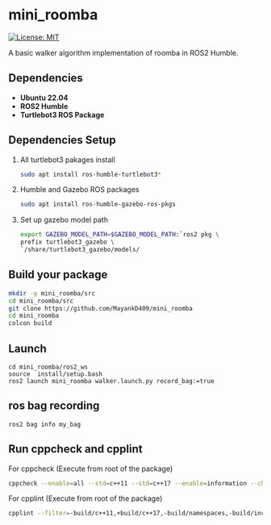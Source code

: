# mini_roomba
[![License: MIT](https://img.shields.io/badge/License-MIT-blue.svg)](https://opensource.org/licenses/MIT)

A basic walker algorithm implementation of roomba in ROS2 Humble.

## Dependencies

- **Ubuntu 22.04**
- **ROS2 Humble**  
- **Turtlebot3 ROS Package**

## Dependencies Setup
1. All turtlebot3 pakages install
    ```bash
    sudo apt install ros-humble-turtlebot3*
    ```
2. Humble and Gazebo ROS packages
    ```bash
    sudo apt install ros-humble-gazebo-ros-pkgs 
    ```
3. Set up gazebo model path 
    ```bash
    export GAZEBO_MODEL_PATH=$GAZEBO_MODEL_PATH:`ros2 pkg \
    prefix turtlebot3_gazebo \
    `/share/turtlebot3_gazebo/models/
    ```
## Build your package
```bash
mkdir -p mini_roomba/src
cd mini_roomba/src
git clone https://github.com/MayankD409/mini_roomba
cd mini_roomba
colcon build
```
## Launch 
```
cd mini_roomba/ros2_ws
source  install/setup.bash
ros2 launch mini_roomba walker.launch.py record_bag:=true
```
## ros bag recording 
```
ros2 bag info my_bag
```

## Run cppcheck and cpplint

For cppcheck (Execute from root of the package)
```bash
cppcheck --enable=all --std=c++11 --std=c++17 --enable=information --check-config --suppress=missingInclude --suppress=*:*test*/ --suppress=unmatchedSuppression $( find . -name *.cpp | grep -vE -e "^./build/")
```
For cpplint (Execute from root of the package)
```bash
cpplint --filter=-build/c++11,+build/c++17,-build/namespaces,-build/include_order src/*.cpp
`````